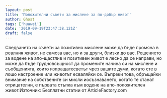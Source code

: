 ```yaml
---
layout: post
title: 'Положителни съвети за мислене за по-добър живот'
author: Ghost
tags: ['huawei']
date: '2019-09-19T23:47:38.121Z'
draft: false
---
```


Следването на съвети за позитивно мислене може да бъде промяна в реалния живот, не самоза вас, но и за други, близки до вас. Решението за водене на aпо-щастлив и позитивен живот е лесно да се направи, но може да бъде трудновсъщност да промените начина си на мислене и съобщенията, които изпращатесветът чрез вашите думи, когато сте в лошо настроение или животът есваляйки се. Въпреки това, обръщайки внимание на собствените си мисли иосъзнаването, когато те станат отрицателни, е първата стъпка към водене на aпо-положителен живот.Източник: Безплатни статии от ArticleFactory.com

